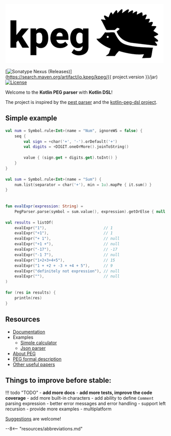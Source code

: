 ![logo.png](assets/images/logo-with-bg.png)

[![Sonatype Nexus (Releases)](https://img.shields.io/nexus/r/io.kpeg/kpeg?color=green&label=latest%20release&server=https%3A%2F%2Fs01.oss.sonatype.org)](https://search.maven.org/artifact/io.kpeg/kpeg/{{ project.version }}/jar)
[![License](https://img.shields.io/github/license/AzimMuradov/kpeg?color=blue)](https://www.apache.org/licenses/LICENSE-2.0)


Welcome to the **Kotlin PEG parser** with **Kotlin DSL**!

The project is inspired by the [pest parser](https://pest.rs/) and the [kotlin-peg-dsl project](https://github.com/mikaelhg/kotlin-peg-dsl).


## Simple example

```kotlin
val num = Symbol.rule<Int>(name = "Num", ignoreWS = false) {
    seq {
        val sign = +char('+', '-').orDefault('+')
        val digits = +DIGIT.oneOrMore().joinToString()

        value { (sign.get + digits.get).toInt() }
    }
}

val sum = Symbol.rule<Int>(name = "Sum") {
    num.list(separator = char('+'), min = 1u).mapPe { it.sum() }
}


fun evalExpr(expression: String) =
    PegParser.parse(symbol = sum.value(), expression).getOrElse { null }

val results = listOf(
    evalExpr("1"),                         // 1
    evalExpr("+1"),                        // 1
    evalExpr("+ 1"),                       // null
    evalExpr("+1 +"),                      // null
    evalExpr("-17"),                       // -17
    evalExpr("-1 7"),                      // null
    evalExpr("1+2+3+4+5"),                 // 15
    evalExpr("1 + +2 + -3 + +4 + 5"),      // 9
    evalExpr("definitely not expression"), // null
    evalExpr(""),                          // null
)

for (res in results) {
    println(res)
}
```


## Resources

- [Documentation](https://kpeg.io)
- Examples
    - [Simple calculator](https://kpeg.io/pages/examples/simple-calc/)
    - [Json parser](https://kpeg.io/pages/examples/json/)
- [About PEG](https://en.wikipedia.org/wiki/Parsing_expression_grammar)
- [PEG formal description](https://bford.info/pub/lang/peg.pdf)
- [Other useful papers](https://bford.info/packrat/)


## Things to improve before **stable**:

!!! todo "TODO"
    - **add more docs**
    - **add more tests, improve the code coverage**
    - add more built-in characters
    - add ability to define `Comment` parsing expression
    - better error messages and error handling
    - support left recursion
    - provide more examples
    - multiplatform

[Suggestions](https://github.com/AzimMuradov/kpeg/issues) are welcome!



<!-- Add abbreviations -->

--8<-- "resources/abbreviations.md"